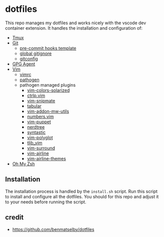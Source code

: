 # dotfiles

This repo manages my dotfiles and works nicely with the vscode dev container extension. It handles the installation and configuration of:

- [Tmux](https://github.com/tmux/tmux/wiki)
- [Git](https://git-scm.com/)
  - [pre-commit hooks template](https://pre-commit.com/)
  - [global gitignore](https://git-scm.com/docs/gitignore)
  - [gitconfig](https://git-scm.com/book/en/v2/Customizing-Git-Git-Configuration)
- [GPG Agent](https://gnupg.org/documentation/manuals/gnupg/Invoking-GPG_002dAGENT.html)
- [Vim](https://www.vim.org/)
  - [vimrc](https://vim.fandom.com/wiki/Open_vimrc_file)
  - [pathogen]()
  - pathogen managed plugins
    - [vim-colors-solarized](https://github.com/altercation/vim-colors-solarized)
    - [ctrlp.vim](https://github.com/ctrlpvim/ctrlp.vim)
    - [vim-snipmate](https://github.com/garbas/vim-snipmate)
    - [tabular](https://github.com/godlygeek/tabular)
    - [vim-addon-mw-utils](https://github.com/MarcWeber/vim-addon-mw-utils)
    - [numbers.vim](https://github.com/myusuf3/numbers.vim)
    - [vim-puppet](https://github.com/rodjek/vim-puppet)
    - [nerdtree](https://github.com/preservim/nerdtree)
    - [syntastic](https://github.com/vim-syntastic/syntastic)
    - [vim-polyglot](https://github.com/sheerun/vim-polyglot)
    - [tlib_vim](https://github.com/tomtom/tlib_vim)
    - [vim-surround](https://github.com/tpope/vim-surround)
    - [vim-airline](https://github.com/vim-airline/vim-airline)
    - [vim-airline-themes](https://github.com/vim-airline/vim-airline-themes)
- [Oh My Zsh](https://ohmyz.sh/)

## Installation

The installation process is handled by the `install.sh` script. Run this script to install and configure all the dotfiles. You should for this repo and adjust it to your needs before running the script.

## credit

- https://github.com/benmatselby/dotfiles

